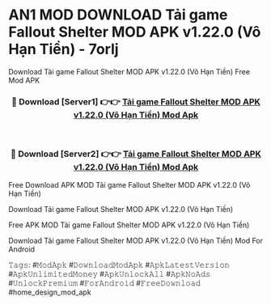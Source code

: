 # AN1 MOD DOWNLOAD Tải game Fallout Shelter MOD APK v1.22.0 (Vô Hạn Tiền) - 7orlj
Download Tải game Fallout Shelter MOD APK v1.22.0 (Vô Hạn Tiền) Free Mod APK

<div align="center">
<h3>🔴 Download [Server1] 👉👉 <a href="https://apk-comot.site?title=Tải_game_Fallout_Shelter_MOD_APK_v1.22.0_(Vô_Hạn_Tiền)">Tải game Fallout Shelter MOD APK v1.22.0 (Vô Hạn Tiền) Mod Apk</a></h3><br>

<h3>🔴 Download [Server2] 👉👉 <a href="https://apk-comot.site?title=Tải_game_Fallout_Shelter_MOD_APK_v1.22.0_(Vô_Hạn_Tiền)">Tải game Fallout Shelter MOD APK v1.22.0 (Vô Hạn Tiền) Mod Apk</a></h3>
</div>


Free Download APK MOD Tải game Fallout Shelter MOD APK v1.22.0 (Vô Hạn Tiền)

Download Tải game Fallout Shelter MOD APK v1.22.0 (Vô Hạn Tiền) 

Free APK MOD Tải game Fallout Shelter MOD APK v1.22.0 (Vô Hạn Tiền) 

Download Tải game Fallout Shelter MOD APK v1.22.0 (Vô Hạn Tiền) Mod For Android

𝚃𝚊𝚐𝚜: #𝙼𝚘𝚍𝙰𝚙𝚔 #𝙳𝚘𝚠𝚗𝚕𝚘𝚊𝚍𝙼𝚘𝚍𝙰𝚙𝚔 #𝙰𝚙𝚔𝙻𝚊𝚝𝚎𝚜𝚝𝚅𝚎𝚛𝚜𝚒𝚘𝚗 #𝙰𝚙𝚔𝚄𝚗𝚕𝚒𝚖𝚒𝚝𝚎𝚍𝙼𝚘𝚗𝚎𝚢 #𝙰𝚙𝚔𝚄𝚗𝚕𝚘𝚌𝚔𝙰𝚕𝚕 #𝙰𝚙𝚔𝙽𝚘𝙰𝚍𝚜 #𝚄𝚗𝚕𝚘𝚌𝚔𝙿𝚛𝚎𝚖𝚒𝚞𝚖 #𝙵𝚘𝚛𝙰𝚗𝚍𝚛𝚘𝚒𝚍 #𝙵𝚛𝚎𝚎𝙳𝚘𝚠𝚗𝚕𝚘𝚊𝚍 #home_design_mod_apk